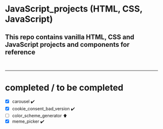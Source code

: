 # JavaScript_projects (HTML, CSS, JavaScript)

## This repo contains vanilla HTML, CSS and JavaScript projects and components for reference

<br/><hr>

# completed / to be completed

- [x] carousel :heavy_check_mark:
- [x] cookie_consent_bad_version :heavy_check_mark:
- [ ] color_scheme_generator :arrow_up:
- [x] meme_picker :heavy_check_mark:

